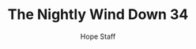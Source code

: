 ---
image: /assets/img/nwd/34_nwd_psalm_138_7a_cev.png
title: The Nightly Wind Down 34
number: 34
categories:
  - The Nightly Wind Down
author: Hope Staff
notes: The Nightly Wind Down 34
embed: >-
  EMBED_GOES_HERE
transcript: >-
  SOME LINES OF TEXT START HERE
---